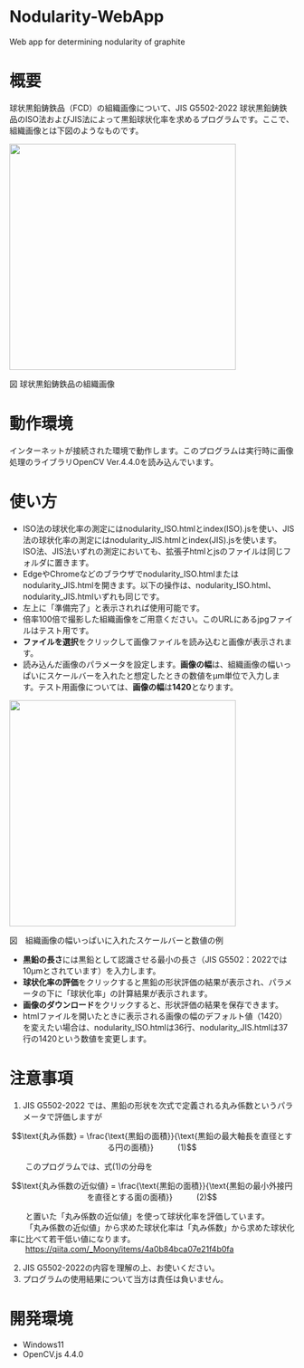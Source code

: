 # Nodularity-WebApp
 Web app for determining nodularity of graphite

# 概要
球状黒鉛鋳鉄品（FCD）の組織画像について、JIS G5502-2022 球状黒鉛鋳鉄品のISO法およびJIS法によって黒鉛球状化率を求めるプログラムです。ここで、組織画像とは下図のようなものです。

<img src="https://github.com/repositoryfiles/Nodularity-WebApp/assets/91704559/85a59827-c485-40f9-86cf-18aa6775d183.jpg" width="400">

図 球状黒鉛鋳鉄品の組織画像

# 動作環境
インターネットが接続された環境で動作します。このプログラムは実行時に画像処理のライブラリOpenCV Ver.4.4.0を読み込んでいます。

# 使い方
- ISO法の球状化率の測定にはnodularity_ISO.htmlとindex(ISO).jsを使い、JIS法の球状化率の測定にはnodularity_JIS.htmlとindex(JIS).jsを使います。ISO法、JIS法いずれの測定においても、拡張子htmlとjsのファイルは同じフォルダに置きます。
- EdgeやChromeなどのブラウザでnodularity_ISO.htmlまたはnodularity_JIS.htmlを開きます。以下の操作は、nodularity_ISO.html、nodularity_JIS.htmlいずれも同じです。
- 左上に「準備完了」と表示されれば使用可能です。
- 倍率100倍で撮影した組織画像をご用意ください。このURLにあるjpgファイルはテスト用です。
- **ファイルを選択**をクリックして画像ファイルを読み込むと画像が表示されます。
- 読み込んだ画像のパラメータを設定します。**画像の幅**は、組織画像の幅いっぱいにスケールバーを入れたと想定したときの数値をμm単位で入力します。テスト用画像については、**画像の幅**は**1420**となります。

<img src="https://github.com/repositoryfiles/Nodularity-WebApp/assets/91704559/1205c1c6-268d-4cc7-aba1-ed4fce7f25ab" width="400">

図　組織画像の幅いっぱいに入れたスケールバーと数値の例

- **黒鉛の長さ**には黒鉛として認識させる最小の長さ（JIS G5502：2022では10μmとされています）を入力します。
- **球状化率の評価**をクリックすると黒鉛の形状評価の結果が表示され、パラメータの下に「球状化率」の計算結果が表示されます。
- **画像のダウンロード**をクリックすると、形状評価の結果を保存できます。
- htmlファイルを開いたときに表示される画像の幅のデフォルト値（1420）を変えたい場合は、nodularity_ISO.htmlは36行、nodularity_JIS.htmlは37行の1420という数値を変更します。

# 注意事項

1. JIS G5502-2022 では、黒鉛の形状を次式で定義される丸み係数というパラメータで評価しますが
```math
\text{丸み係数} = \frac{\text{黒鉛の面積}}{\text{黒鉛の最大軸長を直径とする円の面積}}　　　(1)
```
&emsp;&emsp;このプログラムでは、式(1)の分母を
```math
\text{丸み係数の近似値} = \frac{\text{黒鉛の面積}}{\text{黒鉛の最小外接円を直径とする面の面積}}　　　(2)
```

&emsp;&emsp;と置いた「丸み係数の近似値」を使って球状化率を評価しています。<br>
&emsp;&emsp;「丸み係数の近似値」から求めた球状化率は「丸み係数」から求めた球状化率に比べて若干低い値になります。<br>
&emsp;&emsp;https://qiita.com/_Moony/items/4a0b84bca07e21f4b0fa

2. JIS G5502-2022の内容を理解の上、お使いください。<br>
3. プログラムの使用結果について当方は責任は負いません。

# 開発環境
- Windows11
- OpenCV.js 4.4.0




